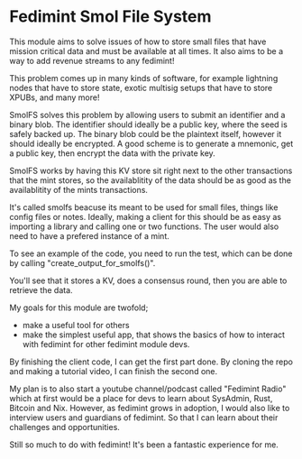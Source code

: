 # Fedimint Smol File System

This module aims to solve issues of how to store small files that have mission critical data and must be available at all times. It also aims to be a way to add revenue streams to any fedimint!

This problem comes up in many kinds of software, for example lightning nodes that have to store state, exotic multisig setups that have to store XPUBs, and many more!

SmolFS solves this problem by allowing users to submit an identifier and a binary blob. The identifier should ideally be a public key, where the seed is safely backed up. The binary blob could be the plaintext itself, however it should ideally be encrypted. A good scheme is to generate a mnemonic, get a public key, then encrypt the data with the private key. 

SmolFS works by having this KV store sit right next to the other transactions that the mint stores, so the availablitity of the data should be as good as the availablitity of the mints transactions.

It's called smolfs beacuse its meant to be used for small files, things like config files or notes. Ideally, making a client for this should be as easy as importing a library and calling one or two functions. The user would also need to have a prefered instance of a mint.

To see an example of the code, you need to run the test, which can be done by calling "create_output_for_smolfs()".

You'll see that it stores a KV, does a consensus round, then you are able to retrieve the data.

My goals for this module are twofold;
- make a useful tool for others
- make the simplest useful app, that shows the basics of how to interact with fedimint for other fedimint module devs.

By finishing the client code, I can get the first part done. By cloning the repo and making a tutorial video, I can finish the second one.

My plan is to also start a youtube channel/podcast called "Fedimint Radio" which at first would be a place for devs to learn about SysAdmin, Rust, Bitcoin and Nix. However, as fedimint grows in adoption, I would also like to interview users and guardians of fedimint. So that I can learn about their challenges and opportunities.

Still so much to do with fedimint! It's been a fantastic experience for me.
